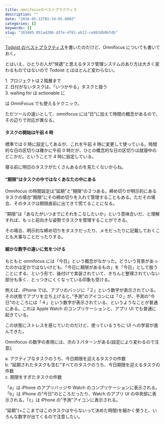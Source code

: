 ```yaml
---
title: omnifocusのベストプラクティス
description: ""
date: "2016-05-22T01:34:05.000Z"
categories: []
keywords: []
slug: "201605-951a4206-d37e-4f81-ab12-ce803db0bfdb"
---
```


[Todoist のベストプラクティス](/posts/278ba9e4-b6d2-4088-a11a-a95044ff3243/)を書いたのだけど、Omnifocus についても書いておく。

とはいえ、ひとりの人が”快適”と思えるタスク管理システムのあり方は大きく変わるものではないので Todoist とはほとんど変わらない。

1\. プロジェクトは２階層まで  
2\. 日付がないタスクは、「いつかやる」タスクと扱う  
3\. waiting for は actionable に

は OmniFocus でも使えるテクニック。

ただツールの違いとして、omnifocus には”日”に加えて時間の概念があるので、その辺りで対応が異なる。

#### タスクの開始は午前 4 時

標準では 0 時に設定してあるが、これを午前 4 時に変更して使っている。時間的な日の区切りは確かに午前 0 時だが、ひとの概念的な日の区切りは就寝中のどこかだ。ということで 4 時に設定している。

寝る前に明日のタスクがたくさんあるのを見たくないからね。

#### “期限”はタスクの中ではなくあなたの中にある

Omnifocus の時間設定は”延期”と”期限”の２つある。締め切りが明示的にあるタスクの場合”期限”にその締め切りを入れて管理することもある。ただその場合、そのタスクは期限直前に出てきて慌てることになる。

“期限”は「あなたがいつまでにそれをこなしたいか」という意味合いだ、と理解すれば、もっと前向きな姿勢でタスクを管理することができる。

その場合、明示的な締め切りをタスクだったり、メモだったりに記載しておくことも大事なことだったりする。

#### 細かな数字の違いに気をつける

もともと omnifocus には「今日」という概念がなかった。どういう背景があったのかは定かではないけども、「今日に期限があるもの」を「今日」として扱うことにする、という形で、後付けで実装されていて、きちんと整理されていない部分も多く、とっつきにくくなっている印象も受ける。

例えば、iPhone では、アプリのバッジに「２」という数字が表示されている。その状態でアプリを立ち上げると、”予測”のアイコンには「０」が、予測の”今日”のところには「４」という数字が表示されている、というようなことが普通にある。これは Apple Watch のコンプリケーションと、アプリ UI でも普通に起きている。

この状態にストレスを感じていたのだけど、使っているうちに UI への学習が進んできた。

Omnifocus の数字の表現には、次の３パターンがある(設定により変わるので注意);

a. アクティブなタスクのうち、今日期限を迎えるタスクの件数  
b. “延期されたタスクも含む”すべてのタスクのうち、今日期限を迎えるタスクの件数  
c. 期限をすぎたタスクの件数

「a」は iPhone のアプリバッジや Watch のコンプリケーションに表示される。「b」は iPhone の”今日”のところだったり、Watch のアプリ UI の中央部に表示される。「c」は iPhone の”予測”アイコンに表示される。

“延期”(=ここまではこのタスクはやらないって決めた時間)を細かく使うと、いろんな数字が出てくるので注意したい。
